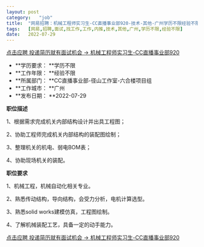 ```yaml
---
layout:	post
category:	"job"
title:	"网易招聘：机械工程师实习生-CC直播事业部920-技术-其他-广州学历不限经验不限"
tags:	[网易,招聘,面试,找工作,工作,内推,技术,其他,广州,学历不限,经验不限]
date:	2022-07-29
---
```


[点击应聘 投递简历就有面试机会 ->  机械工程师实习生-CC直播事业部920](http://mobile.bole.netease.com/bole/boleDetail?id=39056&employeeId=346f03c3cda5f04c&key=all)



- **学历要求： **学历不限
- **工作年限： **经验不限
- **所属部门： **CC直播事业部-径山工作室-六合楼项目组
- **工作城市： **广州
- **发布日期： **2022-07-29



**职位描述**

1、根据需求完成机关内部结构设计并出具工程图；

2、协助工程师完成机关内部结构的装配图绘制；

3、整理机关的机电、弱电BOM表；

4、协助现场机关的装配。



**职位要求**

1、机械工程，机械自动化相关专业。

2、熟悉传动结构，导向结构，会受力分析，电机计算选型。

3、熟悉solid works建模仿真，工程图绘制。

4、了解机械装配工艺，具备一定的动手能力。



[点击应聘 投递简历就有面试机会 ->  机械工程师实习生-CC直播事业部920](http://mobile.bole.netease.com/bole/boleDetail?id=39056&employeeId=346f03c3cda5f04c&key=all)